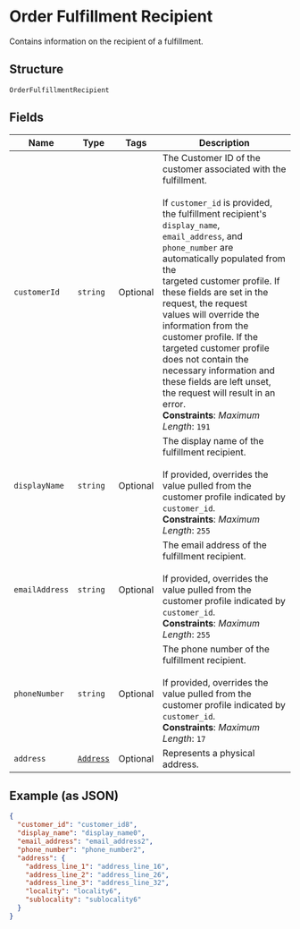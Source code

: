 
# Order Fulfillment Recipient

Contains information on the recipient of a fulfillment.

## Structure

`OrderFulfillmentRecipient`

## Fields

| Name | Type | Tags | Description |
|  --- | --- | --- | --- |
| `customerId` | `string` | Optional | The Customer ID of the customer associated with the fulfillment.<br><br>If `customer_id` is provided, the fulfillment recipient's `display_name`,<br>`email_address`, and `phone_number` are automatically populated from the<br>targeted customer profile. If these fields are set in the request, the request<br>values will override the information from the customer profile. If the<br>targeted customer profile does not contain the necessary information and<br>these fields are left unset, the request will result in an error.<br>**Constraints**: *Maximum Length*: `191` |
| `displayName` | `string` | Optional | The display name of the fulfillment recipient.<br><br>If provided, overrides the value pulled from the customer profile indicated by `customer_id`.<br>**Constraints**: *Maximum Length*: `255` |
| `emailAddress` | `string` | Optional | The email address of the fulfillment recipient.<br><br>If provided, overrides the value pulled from the customer profile indicated by `customer_id`.<br>**Constraints**: *Maximum Length*: `255` |
| `phoneNumber` | `string` | Optional | The phone number of the fulfillment recipient.<br><br>If provided, overrides the value pulled from the customer profile indicated by `customer_id`.<br>**Constraints**: *Maximum Length*: `17` |
| `address` | [`Address`](/doc/models/address.md) | Optional | Represents a physical address. |

## Example (as JSON)

```json
{
  "customer_id": "customer_id8",
  "display_name": "display_name0",
  "email_address": "email_address2",
  "phone_number": "phone_number2",
  "address": {
    "address_line_1": "address_line_16",
    "address_line_2": "address_line_26",
    "address_line_3": "address_line_32",
    "locality": "locality6",
    "sublocality": "sublocality6"
  }
}
```

